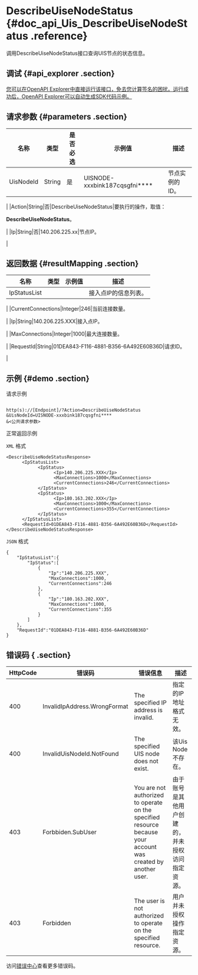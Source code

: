 # DescribeUiseNodeStatus {#doc_api_Uis_DescribeUiseNodeStatus .reference}

调用DescribeUiseNodeStatus接口查询UIS节点的状态信息。

## 调试 {#api_explorer .section}

[您可以在OpenAPI Explorer中直接运行该接口，免去您计算签名的困扰。运行成功后，OpenAPI Explorer可以自动生成SDK代码示例。](https://api.aliyun.com/#product=Uis&api=DescribeUiseNodeStatus&type=RPC&version=2018-08-21)

## 请求参数 {#parameters .section}

|名称|类型|是否必选|示例值|描述|
|--|--|----|---|--|
|UisNodeId|String|是|UISNODE-xxxbink187cqsgfni\*\*\*\*|节点实例的ID。

 |
|Action|String|否|DescribeUiseNodeStatus|要执行的操作，取值：

 **DescribeUiseNodeStatus**。

 |
|Ip|String|否|140.206.225.xx|节点IP。

 |

## 返回数据 {#resultMapping .section}

|名称|类型|示例值|描述|
|--|--|---|--|
|IpStatusList| | |接入点IP的信息列表。

 |
|CurrentConnections|Integer|246|当前连接数量。

 |
|Ip|String|140.206.225.XXX|接入点IP。

 |
|MaxConnections|Integer|1000|最大连接数量。

 |
|RequestId|String|01DEA843-F116-4881-B356-6A492E60B36D|请求ID。

 |

## 示例 {#demo .section}

请求示例

``` {#request_demo}

http(s)://[Endpoint]/?Action=DescribeUiseNodeStatus
&UisNodeId=UISNODE-xxxbink187cqsgfni****
&<公共请求参数>

```

正常返回示例

`XML` 格式

``` {#xml_return_success_demo}
<DescribeUiseNodeStatusResponse>
      <IpStatusList>
		    <IpStatus>
			      <Ip>140.206.225.XXX</Ip>
			      <MaxConnections>1000</MaxConnections>
			      <CurrentConnections>246</CurrentConnections>
		    </IpStatus>
		    <IpStatus>
			      <Ip>180.163.202.XXX</Ip>
			      <MaxConnections>1000</MaxConnections>
			      <CurrentConnections>355</CurrentConnections>
		    </IpStatus>
	  </IpStatusList>
	  <RequestId>01DEA843-F116-4881-B356-6A492E60B36D</RequestId>
</DescribeUiseNodeStatusResponse>
```

`JSON` 格式

``` {#json_return_success_demo}
{
	"IpStatusList":{
		"IpStatus":[
			{
				"Ip":"140.206.225.XXX",
				"MaxConnections":1000,
				"CurrentConnections":246
			},
			{
				"Ip":"180.163.202.XXX",
				"MaxConnections":1000,
				"CurrentConnections":355
			}
		]
	},
	"RequestId":"01DEA843-F116-4881-B356-6A492E60B36D"
}
```

## 错误码 { .section}

|HttpCode|错误码|错误信息|描述|
|--------|---|----|--|
|400|InvalidIpAddress.WrongFormat|The specified IP address is invalid.|指定的IP地址格式无效。|
|400|InvalidUisNodeId.NotFound|The specified UIS node does not exist.|该Uis Node不存在。|
|403|Forbbiden.SubUser|You are not authorized to operate on the specified resource because your account was created by another user.|由于账号是其他用户创建的，并未授权访问指定资源。|
|403|Forbidden|The user is not authorized to operate on the specified resource.|用户并未授权操作指定资源。|

访问[错误中心](https://error-center.aliyun.com/status/product/Uis)查看更多错误码。


